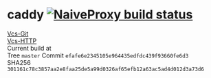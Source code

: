 # caddy [![NaiveProxy build status](https://github.com/klzgrad/naiveproxy/actions/workflows/build.yml/badge.svg)](https://github.com/klzgrad/naiveproxy)  
[Vcs-Git](https://github.com/klzgrad/naiveproxy.git)  
[Vcs-HTTP](https://github.com/klzgrad/naiveproxy)  
Current build at  
Tree `master` Commit `efafe6e2345105e964435edfdc439f93660fe6d3`  
SHA256 `301161c78c3857aa2e8faa25de5a99d0326af65efb12a63ac5ad4d012d3a73d6`  